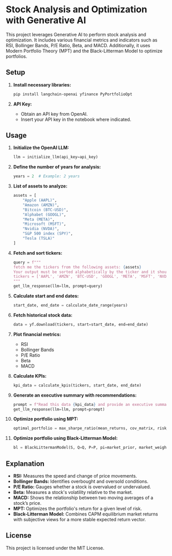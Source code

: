 # Stock Analysis and Optimization with Generative AI

This project leverages Generative AI to perform stock analysis and optimization. It includes various financial metrics and indicators such as RSI, Bollinger Bands, P/E Ratio, Beta, and MACD. Additionally, it uses Modern Portfolio Theory (MPT) and the Black-Litterman Model to optimize portfolios.

## Setup

1. **Install necessary libraries:**
    ```bash
    pip install langchain-openai yfinance PyPortfolioOpt
    ```

2. **API Key:**
    - Obtain an API key from OpenAI.
    - Insert your API key in the notebook where indicated.

## Usage

1. **Initialize the OpenAI LLM:**
    ```python
    llm = initialize_llm(api_key=api_key)
    ```

2. **Define the number of years for analysis:**
    ```python
    years = 2  # Example: 2 years
    ```

3. **List of assets to analyze:**
    ```python
    assets = [
        "Apple (AAPL)",
        "Amazon (AMZN)",
        "Bitcoin (BTC-USD)",
        "Alphabet (GOOGL)",
        "Meta (META)",
        "Microsoft (MSFT)",
        "Nvidia (NVDA)",
        "S&P 500 index (SPY)",
        "Tesla (TSLA)"
    ]
    ```

4. **Fetch and sort tickers:**
    ```python
    query = f"""
    fetch me the tickers from the following assets: {assets}
    Your output must be sorted alphabetically by the ticker and it should be like this:
    tickers = ['AAPL', 'AMZN', 'BTC-USD', 'GOOGL', 'META', 'MSFT', 'NVDA', 'SPY', 'TSLA']
    """
    get_llm_response(llm=llm, prompt=query)
    ```

5. **Calculate start and end dates:**
    ```python
    start_date, end_date = calculate_date_range(years)
    ```

6. **Fetch historical stock data:**
    ```python
    data = yf.download(tickers, start=start_date, end=end_date)
    ```

7. **Plot financial metrics:**
    - RSI
    - Bollinger Bands
    - P/E Ratio
    - Beta
    - MACD

8. **Calculate KPIs:**
    ```python
    kpi_data = calculate_kpis(tickers, start_date, end_date)
    ```

9. **Generate an executive summary with recommendations:**
    ```python
    prompt = f"Read this data {kpi_data} and provide an executive summary with recommendations"
    get_llm_response(llm=llm, prompt=prompt)
    ```

10. **Optimize portfolio using MPT:**
    ```python
    optimal_portfolio = max_sharpe_ratio(mean_returns, cov_matrix, risk_free_rate)
    ```

11. **Optimize portfolio using Black-Litterman Model:**
    ```python
    bl = BlackLittermanModel(S, Q=Q, P=P, pi=market_prior, market_weights=market_prior, risk_free_rate=risk_free_rate)
    ```

## Explanation

- **RSI:** Measures the speed and change of price movements.
- **Bollinger Bands:** Identifies overbought and oversold conditions.
- **P/E Ratio:** Gauges whether a stock is overvalued or undervalued.
- **Beta:** Measures a stock's volatility relative to the market.
- **MACD:** Shows the relationship between two moving averages of a stock’s price.
- **MPT:** Optimizes the portfolio's return for a given level of risk.
- **Black-Litterman Model:** Combines CAPM equilibrium market returns with subjective views for a more stable expected return vector.

## License

This project is licensed under the MIT License.
